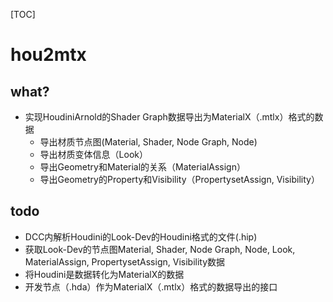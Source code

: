[TOC]

# hou2mtx

## what?
- 实现HoudiniArnold的Shader Graph数据导出为MaterialX（.mtlx）格式的数据
    - 导出材质节点图(Material, Shader, Node Graph, Node)
    - 导出材质变体信息（Look）
    - 导出Geometry和Material的关系（MaterialAssign）
    - 导出Geometry的Property和Visibility（PropertysetAssign, Visibility）
    
## todo
- DCC内解析Houdini的Look-Dev的Houdini格式的文件(.hip)
- 获取Look-Dev的节点图Material, Shader, Node Graph, Node, Look, MaterialAssign, PropertysetAssign, Visibility数据
- 将Houdini是数据转化为MaterialX的数据
- 开发节点（.hda）作为MaterialX（.mtlx）格式的数据导出的接口

